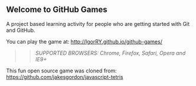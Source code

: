 ## Welcome to GitHub Games

A project based learning activity for people who are getting started with Git and GitHub.

You can play the game at: http://IgorRY.github.io/github-games/

>> _*SUPPORTED BROWSERS*: Chrome, Firefox, Safari, Opera and IE9+_

This fun open source game was cloned from: https://github.com/jakesgordon/javascript-tetris
